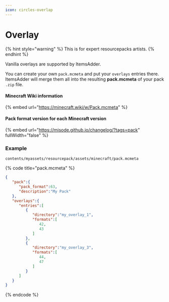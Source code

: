 ```yaml
---
icon: circles-overlap
---
```


# Overlay

{% hint style="warning" %}
This is for expert resourcepacks artists.
{% endhint %}

Vanilla overlays are supported by ItemsAdder.

You can create your own `pack.mcmeta` and put your `overlays` entries there.\
ItemsAdder will merge them all into the resulting **pack.mcmeta** of your pack `.zip` file.

#### Minecraft Wiki information

{% embed url="https://minecraft.wiki/w/Pack.mcmeta" %}

#### Pack format version for each Minecraft version

{% embed url="https://misode.github.io/changelog/?tags=pack" fullWidth="false" %}

### Example

`contents/myassets/resourcepack/assets/minecraft/pack.mcmeta`

{% code title="pack.mcmeta" %}
```json
{
   "pack":{
      "pack_format":63,
      "description":"My Pack"
   },
   "overlays":{
      "entries":[
         {
            "directory":"my_overlay_1",
            "formats":[
               42,
               43
            ]
         },
         {
            "directory":"my_overlay_3",
            "formats":[
               44,
               47
            ]
         }
      ]
   }
}
```
{% endcode %}
